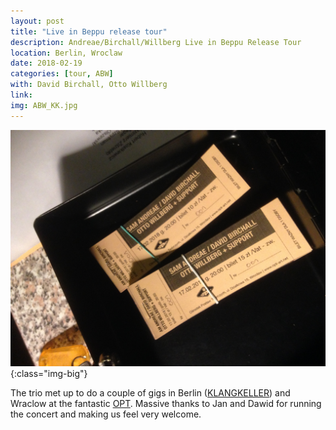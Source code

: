 ```yaml
---
layout: post
title: "Live in Beppu release tour"
description: Andreae/Birchall/Willberg Live in Beppu Release Tour
location: Berlin, Wroclaw
date: 2018-02-19
categories: [tour, ABW]
with: David Birchall, Otto Willberg
link:
img: ABW_KK.jpg
---
```


![ABW Wraclow](/assets/img/ABW_poland.jpg){:class="img-big"}

The trio met up to do a couple of gigs in Berlin ([KLANGKELLER](http://www.klangkeller.net)) and Wraclow at the fantastic [OPT](https://opt-art.net/wydarzenia-muzyczne/sam-andreae-david-birchall-otto-willberg/). Massive thanks to Jan and Dawid for running the concert and making us feel very welcome.